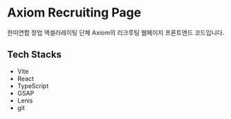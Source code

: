 # Axiom Recruiting Page

한미연합 창업 액셀러레이팅 단체 Axiom의 리크루팅 웹페이지 프론트엔드 코드입니다.

## Tech Stacks

- Vite
- React
- TypeScript
- GSAP
- Lenis
- git
